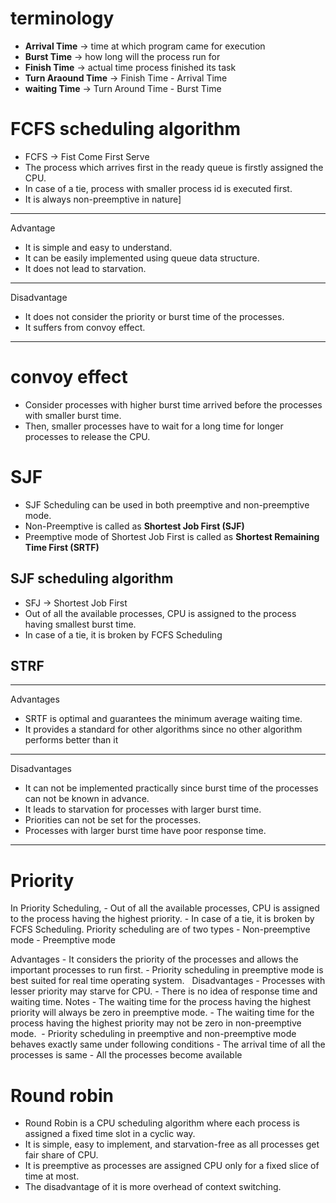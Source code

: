 # terminology
- **Arrival Time** -> time at which program came for execution
- **Burst Time** -> how long will the process run for
- **Finish Time** -> actual time process finished its task
- **Turn Araound Time** -> Finish Time - Arrival Time
- **waiting Time** -> Turn Around Time - Burst Time

#  FCFS scheduling algorithm
- FCFS -> Fist Come First Serve
- The process which arrives first in the ready queue is firstly assigned the CPU.
- In case of a tie, process with smaller process id is executed first.
- It is always non-preemptive in nature]

---
Advantage
- It is simple and easy to understand.
- It can be easily implemented using queue data structure.
- It does not lead to starvation.
---
Disadvantage
- It does not consider the priority or burst time of the processes.
- It suffers from convoy effect.

---
# convoy effect
- Consider processes with higher burst time arrived before the processes with smaller burst time.
- Then, smaller processes have to wait for a long time for longer processes to release the CPU.

# SJF
- SJF Scheduling can be used in both preemptive and non-preemptive mode.
- Non-Preemptive is called as **Shortest Job First (SJF)**
- Preemptive mode of Shortest Job First is called as **Shortest Remaining Time First (SRTF)**
## SJF scheduling algorithm
- SFJ -> Shortest Job First
- Out of all the available processes, CPU is assigned to the process having smallest burst time.
- In case of a tie, it is broken by FCFS Scheduling
## STRF
---
Advantages
- SRTF is optimal and guarantees the minimum average waiting time.
- It provides a standard for other algorithms since no other algorithm performs better than it
---
Disadvantages
- It can not be implemented practically since burst time of the processes can not be known in advance.
- It leads to starvation for processes with larger burst time.
- Priorities can not be set for the processes.
- Processes with larger burst time have poor response time.

---
# Priority
In Priority Scheduling,
    - Out of all the available processes, CPU is assigned to the process having the highest priority.
    -  In case of a tie, it is broken by FCFS Scheduling.
Priority scheduling are of two types
    - Non-preemptive mode
    - Preemptive mode

Advantages
    - It considers the priority of the processes and allows the important processes to run first.
    - Priority scheduling in preemptive mode is best suited for real time operating system.
 
Disadvantages
    - Processes with lesser priority may starve for CPU.
    - There is no idea of response time and waiting time.
Notes
    - The waiting time for the process having the highest priority will always be zero in preemptive mode.
    - The waiting time for the process having the highest priority may not be zero in non-preemptive mode. 
    - Priority scheduling in preemptive and non-preemptive mode behaves exactly same under following conditions
        -  The arrival time of all the processes is same
        -  All the processes become available
# Round robin

- Round Robin is a CPU scheduling algorithm where each process is assigned a fixed time slot in a cyclic way.
- It is simple, easy to implement, and starvation-free as all processes get fair share of CPU.
- It is preemptive as processes are assigned CPU only for a fixed slice of time at most.
- The disadvantage of it is more overhead of context switching. 
